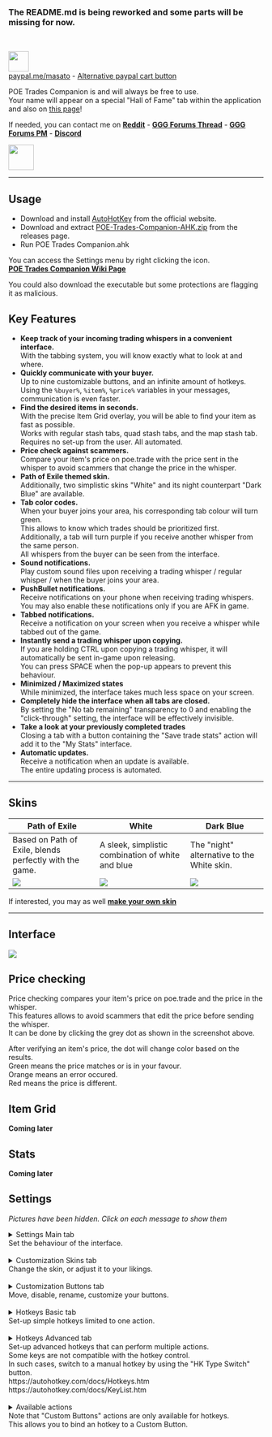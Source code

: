 ### The README.md is being reworked and some parts will be missing for now.  
&nbsp;  

<a href="https://www.paypal.me/masato/"><img src="https://raw.githubusercontent.com/lemasato/POE-Trades-Companion/master/others/Banners/Donate using PayPal.png" height=40></a> <!-- Paypal Banner -->  
[paypal.me/masato](https://www.paypal.me/masato) - [Alternative paypal cart button](https://www.paypal.com/cgi-bin/webscr?cmd=_s-xclick&hosted_button_id=BSWU76BLQBMCU)
    
POE Trades Companion is and will always be free to use.  
Your name will appear on a special "Hall of Fame" tab within the application and also on [this page](https://github.com/lemasato/POE-Trades-Companion/wiki/Support)!  

If needed, you can contact me on **[Reddit](https://www.reddit.com/user/lemasato)** - **[GGG Forums Thread](https://www.pathofexile.com/forum/view-thread/1755148)**  - **[GGG Forums PM](https://www.pathofexile.com/account/view-profile/z0rhawk)** - **[Discord](https://discord.gg/UMxqtfC)**

<a href="https://discord.gg/UMxqtfC"><img src="https://discordapp.com/assets/e4923594e694a21542a489471ecffa50.svg" height=50></a>

***

## Usage
- Download and install [AutoHotKey](https://autohotkey.com/download/) from the official website.  
- Download and extract [POE-Trades-Companion-AHK.zip](https://github.com/lemasato/POE-Trades-Companion/releases) from the releases page.  
- Run POE Trades Companion.ahk  

You can access the Settings menu by right clicking the icon.  
**[POE Trades Companion Wiki Page](https://github.com/lemasato/POE-Trades-Companion/wiki)**  

You could also download the executable but some protections are flagging it as malicious.  

## Key Features  
- **Keep track of your incoming trading whispers in a convenient interface.**  
With the tabbing system, you will know exactly what to look at and where.  
- **Quickly communicate with your buyer.**  
Up to nine customizable buttons, and an infinite amount of hotkeys.  
Using the `%buyer%`, `%item%`, `%price%` variables in your messages, communication is even faster.  
- **Find the desired items in seconds.**  
With the precise Item Grid overlay, you will be able to find your item as fast as possible.  
Works with regular stash tabs, quad stash tabs, and the map stash tab.  
Requires no set-up from the user. All automated.  
- **Price check against scammers.**  
Compare your item's price on poe.trade with the price sent in the whisper to avoid scammers that change the price in the whisper.  
- **Path of Exile themed skin.**  
Additionally, two simplistic skins "White" and its night counterpart "Dark Blue" are available.  
- **Tab color codes.**  
When your buyer joins your area, his corresponding tab colour will turn green.  
This allows to know which trades should be prioritized first.  
Additionally, a tab will turn purple if you receive another whisper from the same person.  
All whispers from the buyer can be seen from the interface.  
- **Sound notifications.**  
Play custom sound files upon receiving a trading whisper / regular whisper / when the buyer joins your area.  
- **PushBullet notifications.**  
Receive notifications on your phone when receiving trading whispers.  
You may also enable these notifications only if you are AFK in game.  
- **Tabbed notifications.**  
Receive a notification on your screen when you receive a whisper while tabbed out of the game.  
- **Instantly send a trading whisper upon copying.**  
If you are holding CTRL upon copying a trading whisper, it will automatically be sent in-game upon releasing.  
You can press SPACE when the pop-up appears to prevent this behaviour.  
- **Minimized / Maximized states**  
While minimized, the interface takes much less space on your screen.  
- **Completely hide the interface when all tabs are closed.**  
By setting the "No tab remaining" transparency to 0 and enabling the "click-through" setting, the interface will be effectively invisible.  
- **Take a look at your previously completed trades**  
Closing a tab with a button containing the "Save trade stats" action will add it to the "My Stats" interface.  
- **Automatic updates.**  
Receive a notification when an update is available.  
The entire updating process is automated.  

***

## Skins

|Path of Exile|White|Dark Blue|  
|---|---|---|  
|Based on Path of Exile, blends perfectly with the game.|A sleek, simplistic combination of white and blue|The "night" alternative to the White skin.|
|![](https://raw.githubusercontent.com/lemasato/POE-Trades-Companion/master/resources/skins/Path%20of%20Exile/Preview.png)|![](https://raw.githubusercontent.com/lemasato/POE-Trades-Companion/master/resources/skins/White/Preview.png)|![](https://raw.githubusercontent.com/lemasato/POE-Trades-Companion/master/resources/skins/Dark%20Blue/Preview.png)

If interested, you may as well **[make your own skin](https://github.com/lemasato/POE-Trades-Companion/wiki/Creating-Your-Skin)**

***

## Interface

<img src="https://raw.githubusercontent.com/lemasato/POE-Trades-Companion/master/others/Help/Trades%20Interface.png">

## Price checking

Price checking compares your item's price on poe.trade and the price in the whisper.  
This features allows to avoid scammers that edit the price before sending the whisper.  
It can be done by clicking the grey dot as shown in the screenshot above.  

After verifying an item's price, the dot will change color based on the results.  
Green means the price matches or is in your favour.  
Orange means an error occured.  
Red means the price is different.  

## Item Grid

**Coming later**
<!--
Finding the desired item is simple with the Item Grid.
Note that this feature is entirely automated and does not require user set-up.

screenshot with item grid, reg tab and map tab
-->  

## Stats

**Coming later**

## Settings 

*Pictures have been hidden. Click on each message to show them*

<details>
    <summary>Settings Main tab
    <br>Set the behaviour of the interface.</summary>
        <img src="https://raw.githubusercontent.com/lemasato/POE-Trades-Companion/master/others/Help/Settings 1-Main.png">
</details>
&nbsp;  
    
<details>
    <summary>Customization Skins tab
    <br>Change the skin, or adjust it to your likings.</summary>
        <img src="https://raw.githubusercontent.com/lemasato/POE-Trades-Companion/master/others/Help/Settings 2-Skins.png">
</details>
&nbsp;  
    
<details>
    <summary>Customization Buttons tab
    <br>Move, disable, rename, customize your buttons.</summary>
        <img src="https://raw.githubusercontent.com/lemasato/POE-Trades-Companion/master/others/Help/Settings 3-Buttons.png">
</details>
&nbsp;  
    
<details>
    <summary>Hotkeys Basic tab
    <br>Set-up simple hotkeys limited to one action.</summary>
        <img src="https://raw.githubusercontent.com/lemasato/POE-Trades-Companion/master/others/Help/Settings 4-Basic.png">
</details>
&nbsp;  

<details>
    <summary>Hotkeys Advanced tab
    <br>Set-up advanced hotkeys that can perform multiple actions.
    <br>Some keys are not compatible with the hotkey control.
    <br>In such cases, switch to a manual hotkey by using the "HK Type Switch" button.
    <br>https://autohotkey.com/docs/Hotkeys.htm
    <br>https://autohotkey.com/docs/KeyList.htm</summary>
        <img src="https://raw.githubusercontent.com/lemasato/POE-Trades-Companion/master/others/Help/Settings 5-Advanced.png">
</details>
&nbsp;  
    
<details>
    <summary>Available actions
    <br>Note that "Custom Buttons" actions are only available for hotkeys.
    <br>This allows you to bind an hotkey to a Custom Button.</summary>
        <img src="https://raw.githubusercontent.com/lemasato/POE-Trades-Companion/master/others/Help/Settings 6-Actions List.png">
</details>
